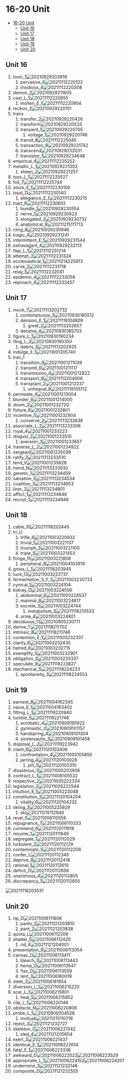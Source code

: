 # 16-20 Unit

- [16-20 Unit](#16-20-unit)
  - [Unit 16](#unit-16)
  - [Unit 17](#unit-17)
  - [Unit 18](#unit-18)
  - [Unit 19](#unit-19)
  - [Unit 20](#unit-20)

## Unit 16

1. toxic_1![20210929203919](https://raw.githubusercontent.com/Logible/Image/main/note_image/20210929203919.png)
   1. pervasive_4![20211112220122](https://raw.githubusercontent.com/Logible/Image/main/note_image/20211112220122.png)
   2. insidious_4![20211112220208](https://raw.githubusercontent.com/Logible/Image/main/note_image/20211112220208.png)
2. demon_2![20210929211605](https://raw.githubusercontent.com/Logible/Image/main/note_image/20210929211605.png)
3. cast_L_1![20211112220855](https://raw.githubusercontent.com/Logible/Image/main/note_image/20211112220855.png)
   1. molten_E_1![20211112220954](https://raw.githubusercontent.com/Logible/Image/main/note_image/20211112220954.png)
4. reckon_2![20210929220151](https://raw.githubusercontent.com/Logible/Image/main/note_image/20210929220151.png)
5. trans
   1. transfer_2![20210929220426](https://raw.githubusercontent.com/Logible/Image/main/note_image/20210929220426.png)
   2. transform![20210929220533](https://raw.githubusercontent.com/Logible/Image/main/note_image/20210929220533.png)
   3. transient_1![20210929220705](https://raw.githubusercontent.com/Logible/Image/main/note_image/20210929220705.png)
      1. voltage_1![20210929220746](https://raw.githubusercontent.com/Logible/Image/main/note_image/20210929220746.png)
   4. transit_8![20211112225045](https://raw.githubusercontent.com/Logible/Image/main/note_image/20211112225045.png)
   5. transaction_8![20210929231742](https://raw.githubusercontent.com/Logible/Image/main/note_image/20210929231742.png)
   6. transcend![20210929232031](https://raw.githubusercontent.com/Logible/Image/main/note_image/20210929232031.png)
   7. transistor_1![20210929234648](https://raw.githubusercontent.com/Logible/Image/main/note_image/20210929234648.png)
6. empirical_4![20211112225252](https://raw.githubusercontent.com/Logible/Image/main/note_image/20211112225252.png)
7. metallic_L_1![20210929221303](https://raw.githubusercontent.com/Logible/Image/main/note_image/20210929221303.png)
    1. sheen_2![20210929221257](https://raw.githubusercontent.com/Logible/Image/main/note_image/20210929221257.png)
8. toss_L_1![20211112225527](https://raw.githubusercontent.com/Logible/Image/main/note_image/20211112225527.png)
9. foil_7![20211112225744](https://raw.githubusercontent.com/Logible/Image/main/note_image/20211112225744.png)
10. stock_E_1![20211112230109](https://raw.githubusercontent.com/Logible/Image/main/note_image/20211112230109.png)
11. loyal_D![20211112230140](https://raw.githubusercontent.com/Logible/Image/main/note_image/20211112230140.png)
    1. allegiance_E_1![20211112230215](https://raw.githubusercontent.com/Logible/Image/main/note_image/20211112230215.png)
12. tract_9![20211112230602](https://raw.githubusercontent.com/Logible/Image/main/note_image/20211112230602.png)
    1. bundle_1![20210929230554](https://raw.githubusercontent.com/Logible/Image/main/note_image/20210929230554.png)
    2. nerve_1![20210929230623](https://raw.githubusercontent.com/Logible/Image/main/note_image/20210929230623.png)
    3. elongated_2![20210929230732](https://raw.githubusercontent.com/Logible/Image/main/note_image/20210929230732.png)
    4. anatomical_9![20211215111713](https://raw.githubusercontent.com/Logible/Image/main/note_image/20211215111713.png)
13. cling_6![20210929230946](https://raw.githubusercontent.com/Logible/Image/main/note_image/20210929230946.png)
14. tragic_4![20210929231241](https://raw.githubusercontent.com/Logible/Image/main/note_image/20210929231241.png)
15. intermittent_E_1![20210929231544](https://raw.githubusercontent.com/Logible/Image/main/note_image/20210929231544.png)
16. extravagant_4![20210929232113](https://raw.githubusercontent.com/Logible/Image/main/note_image/20210929232113.png)
17. flap_L_1![20211112231214](https://raw.githubusercontent.com/Logible/Image/main/note_image/20211112231214.png)
18. attempt_2![20211112231324](https://raw.githubusercontent.com/Logible/Image/main/note_image/20211112231324.png)
19. ecclesiastical_1![20211214225913](https://raw.githubusercontent.com/Logible/Image/main/note_image/20211214225913.png)
20. carve_2![20211112231718](https://raw.githubusercontent.com/Logible/Image/main/note_image/20211112231718.png)
21. relay_1![20211112232041](https://raw.githubusercontent.com/Logible/Image/main/note_image/20211112232041.png)
22. epidemic_4![20211112233058](https://raw.githubusercontent.com/Logible/Image/main/note_image/20211112233058.png)
23. reproach_4![20211112233457](https://raw.githubusercontent.com/Logible/Image/main/note_image/20211112233457.png)

## Unit 17

1. mock_7![20211113202732](https://raw.githubusercontent.com/Logible/Image/main/note_image/20211113202732.png)
   1. contemptuous_3![20210930185512](https://raw.githubusercontent.com/Logible/Image/main/note_image/20210930185512.png)
   2. derision_E_1![20211119104809](https://raw.githubusercontent.com/Logible/Image/main/note_image/20211119104809.png)
      1. greet_2![20211113202657](https://raw.githubusercontent.com/Logible/Image/main/note_image/20211113202657.png)
   3. deceive_4![20210930185703](https://raw.githubusercontent.com/Logible/Image/main/note_image/20210930185703.png)
2. figure_L_1![20210930190234](https://raw.githubusercontent.com/Logible/Image/main/note_image/20210930190234.png)
3. fling_L_2![20210930190350](https://raw.githubusercontent.com/Logible/Image/main/note_image/20210930190350.png)
   1. debris_3![20211113202925](https://raw.githubusercontent.com/Logible/Image/main/note_image/20211113202925.png)
4. indulge_E_1![20211001205740](https://raw.githubusercontent.com/Logible/Image/main/note_image/20211001205740.png)
5. tran_1
    1. transition_9![20211001211039](https://raw.githubusercontent.com/Logible/Image/main/note_image/20211001211039.png)
    2. transmit_6![20211001211117](https://raw.githubusercontent.com/Logible/Image/main/note_image/20211001211117.png)
    3. transmission_4![20211001212822](https://raw.githubusercontent.com/Logible/Image/main/note_image/20211001212822.png)
    4. transport_6![20211113204906](https://raw.githubusercontent.com/Logible/Image/main/note_image/20211113204906.png)
    5. transplant_2![20211001212237](https://raw.githubusercontent.com/Logible/Image/main/note_image/20211001212237.png)
       1. unheaval_8![20211119105112](https://raw.githubusercontent.com/Logible/Image/main/note_image/20211119105112.png)
6. permeate_4![20211001213004](https://raw.githubusercontent.com/Logible/Image/main/note_image/20211001213004.png)
7. blunder_6![20211001214000](https://raw.githubusercontent.com/Logible/Image/main/note_image/20211001214000.png)
8. doom_2![20211001232720](https://raw.githubusercontent.com/Logible/Image/main/note_image/20211001232720.png)
9. fixture_6![20211001232801](https://raw.githubusercontent.com/Logible/Image/main/note_image/20211001232801.png)
10. incentive_5![20211001232904](https://raw.githubusercontent.com/Logible/Image/main/note_image/20211001232904.png)
    1. conserve_2![20211113232636](https://raw.githubusercontent.com/Logible/Image/main/note_image/20211113232636.png)
11. associate_L_2![20211113233306](https://raw.githubusercontent.com/Logible/Image/main/note_image/20211113233306.png)
12. royal_4![20211001233223](https://raw.githubusercontent.com/Logible/Image/main/note_image/20211001233223.png)
13. disgust_2![20211001233510](https://raw.githubusercontent.com/Logible/Image/main/note_image/20211001233510.png)
    1. aversion_3![20211001233657](https://raw.githubusercontent.com/Logible/Image/main/note_image/20211001233657.png)
14. traverse_L_2![20211001234922](https://raw.githubusercontent.com/Logible/Image/main/note_image/20211001234922.png)
15. sergeant![20211001235039](https://raw.githubusercontent.com/Logible/Image/main/note_image/20211001235039.png)
16. ratify_3![20211113233510](https://raw.githubusercontent.com/Logible/Image/main/note_image/20211113233510.png)
17. tend_V![20211001235628](https://raw.githubusercontent.com/Logible/Image/main/note_image/20211001235628.png)
18. trend_N![20211113233930](https://raw.githubusercontent.com/Logible/Image/main/note_image/20211113233930.png)
19. genetic_1![20211113234459](https://raw.githubusercontent.com/Logible/Image/main/note_image/20211113234459.png)
20. salvation_3![20211113234534](https://raw.githubusercontent.com/Logible/Image/main/note_image/20211113234534.png)
21. coalition_3![20211113234653](https://raw.githubusercontent.com/Logible/Image/main/note_image/20211113234653.png)
22. liner_2![20211113234801](https://raw.githubusercontent.com/Logible/Image/main/note_image/20211113234801.png)
23. afflict_1![20211113234846](https://raw.githubusercontent.com/Logible/Image/main/note_image/20211113234846.png)
24. recruit_1![20211113234946](https://raw.githubusercontent.com/Logible/Image/main/note_image/20211113234946.png)

## Unit 18

1. cable_10![20211118202445](https://raw.githubusercontent.com/Logible/Image/main/note_image/20211118202445.png)
2. tri_U
   1. trifle_6![20211003220932](https://raw.githubusercontent.com/Logible/Image/main/note_image/20211003220932.png)
   2. trivial_1![20211003221137](https://raw.githubusercontent.com/Logible/Image/main/note_image/20211003221137.png)
   3. triumph_3![20211003221100](https://raw.githubusercontent.com/Logible/Image/main/note_image/20211003221100.png)
   4. triple_5![20211003221453](https://raw.githubusercontent.com/Logible/Image/main/note_image/20211003221453.png)
3. fringe_15![20211003221808](https://raw.githubusercontent.com/Logible/Image/main/note_image/20211003221808.png)
   1. peripheral_9![20211004103919](https://raw.githubusercontent.com/Logible/Image/main/note_image/20211004103919.png)
4. gross_L_1![20211116203945](https://raw.githubusercontent.com/Logible/Image/main/note_image/20211116203945.png)
5. tuck_13![20211003222737](https://raw.githubusercontent.com/Logible/Image/main/note_image/20211003222737.png)
6. fermentation_S_F_1![20211003230733](https://raw.githubusercontent.com/Logible/Image/main/note_image/20211003230733.png)
7. cynical_1![20211003224104](https://raw.githubusercontent.com/Logible/Image/main/note_image/20211003224104.png)
8. kidney_D![20211003224506](https://raw.githubusercontent.com/Logible/Image/main/note_image/20211003224506.png)
    1. abdominal_6![20211003224537](https://raw.githubusercontent.com/Logible/Image/main/note_image/20211003224537.png)
    2. manmal_8![20211003224617](https://raw.githubusercontent.com/Logible/Image/main/note_image/20211003224617.png)
    3. excrete_S![20211003224744](https://raw.githubusercontent.com/Logible/Image/main/note_image/20211003224744.png)
       1. metabolism_S![20211118210533](https://raw.githubusercontent.com/Logible/Image/main/note_image/20211118210533.png)
    4. urine_4![20211003224801](https://raw.githubusercontent.com/Logible/Image/main/note_image/20211003224801.png)
9. deciduous_13![20210905230711](https://raw.githubusercontent.com/Logible/Image/main/note_image/20210905230711.png)
10. derive_T![20211118211702](https://raw.githubusercontent.com/Logible/Image/main/note_image/20211118211702.png)
11. intrinsic_8![20211118211746](https://raw.githubusercontent.com/Logible/Image/main/note_image/20211118211746.png)
12. contention_E_1![20211003232307](https://raw.githubusercontent.com/Logible/Image/main/note_image/20211003232307.png)
13. clarity_8![20211003232435](https://raw.githubusercontent.com/Logible/Image/main/note_image/20211003232435.png)
14. hatred_6![20211003232715](https://raw.githubusercontent.com/Logible/Image/main/note_image/20211003232715.png)
15. exemplify_S![20211003232901](https://raw.githubusercontent.com/Logible/Image/main/note_image/20211003232901.png)
16. obligation_S![20211003233337](https://raw.githubusercontent.com/Logible/Image/main/note_image/20211003233337.png)
17. speculate_9![20211118223827](https://raw.githubusercontent.com/Logible/Image/main/note_image/20211118223827.png)
18. mechanical_S![20211118224233](https://raw.githubusercontent.com/Logible/Image/main/note_image/20211118224233.png)
    1. spontaneity_3![20211118224553](https://raw.githubusercontent.com/Logible/Image/main/note_image/20211118224553.png)

## Unit 19

1. earnest_8![20211004162345](https://raw.githubusercontent.com/Logible/Image/main/note_image/20211004162345.png)
2. naive_E_1![20211004163402](https://raw.githubusercontent.com/Logible/Image/main/note_image/20211004163402.png)
3. fitting_L_1![20211119220940](https://raw.githubusercontent.com/Logible/Image/main/note_image/20211119220940.png)
4. tumble_5![20211119221748](https://raw.githubusercontent.com/Logible/Image/main/note_image/20211119221748.png)
   1. acrobatic_4![20210909195922](https://raw.githubusercontent.com/Logible/Image/main/note_image/20210909195922.png)
   2. gymnastic_2![20210909101157](https://raw.githubusercontent.com/Logible/Image/main/note_image/20210909101157.png)
   3. handspring_4![20210909101304](https://raw.githubusercontent.com/Logible/Image/main/note_image/20210909101304.png)
   4. somersaults_3![20210909101458](https://raw.githubusercontent.com/Logible/Image/main/note_image/20210909101458.png)
5. disposal_L_2![20211119223942](https://raw.githubusercontent.com/Logible/Image/main/note_image/20211119223942.png)
6. clash_6![20211120103406](https://raw.githubusercontent.com/Logible/Image/main/note_image/20211120103406.png)
    1. confrontation_4![20211005105850](https://raw.githubusercontent.com/Logible/Image/main/note_image/20211005105850.png)
    2. jarring_4![20211120103028](https://raw.githubusercontent.com/Logible/Image/main/note_image/20211120103028.png)
       1. jolt_5![20211120103310](https://raw.githubusercontent.com/Logible/Image/main/note_image/20211120103310.png)
7. disastrous_S![20211005203908](https://raw.githubusercontent.com/Logible/Image/main/note_image/20211005203908.png)
8. contract_L_1![20211006105532](https://raw.githubusercontent.com/Logible/Image/main/note_image/20211006105532.png)
9. respective_2![20211005222334](https://raw.githubusercontent.com/Logible/Image/main/note_image/20211005222334.png)
10. legislation_2![20211005222544](https://raw.githubusercontent.com/Logible/Image/main/note_image/20211005222544.png)
11. intuition_E_1![20211005223048](https://raw.githubusercontent.com/Logible/Image/main/note_image/20211005223048.png)
12. constitution_3![20211120104204](https://raw.githubusercontent.com/Logible/Image/main/note_image/20211120104204.png)
    1. vitality_6![20211120104232](https://raw.githubusercontent.com/Logible/Image/main/note_image/20211120104232.png)
13. skiing_3![20211005225929](https://raw.githubusercontent.com/Logible/Image/main/note_image/20211005225929.png)
    1. ski![20211215112940](https://raw.githubusercontent.com/Logible/Image/main/note_image/20211215112940.png)
14. revel_5![20211006110556](https://raw.githubusercontent.com/Logible/Image/main/note_image/20211006110556.png)
15. repugnance_7![20211006110333](https://raw.githubusercontent.com/Logible/Image/main/note_image/20211006110333.png)
16. commend_6![20211120111918](https://raw.githubusercontent.com/Logible/Image/main/note_image/20211120111918.png)
17. resume_1![20211120111949](https://raw.githubusercontent.com/Logible/Image/main/note_image/20211120111949.png)
18. segregate_1![20211120112029](https://raw.githubusercontent.com/Logible/Image/main/note_image/20211120112029.png)
19. turbulent_2![20211120112129](https://raw.githubusercontent.com/Logible/Image/main/note_image/20211120112129.png)
20. contaminate_S![20211120112206](https://raw.githubusercontent.com/Logible/Image/main/note_image/20211120112206.png)
21. confer_L![20211120112345](https://raw.githubusercontent.com/Logible/Image/main/note_image/20211120112345.png)
22. deprive_9![20211120112418](https://raw.githubusercontent.com/Logible/Image/main/note_image/20211120112418.png)
23. rational_1![20211120112610](https://raw.githubusercontent.com/Logible/Image/main/note_image/20211120112610.png)
24. deficit_D![20211120112656](https://raw.githubusercontent.com/Logible/Image/main/note_image/20211120112656.png)
25. unanimous_4![20211120112805](https://raw.githubusercontent.com/Logible/Image/main/note_image/20211120112805.png)
26. discrepancy_3![20211120112855](https://raw.githubusercontent.com/Logible/Image/main/note_image/20211120112855.png)

![20211116203531](https://raw.githubusercontent.com/Logible/Image/main/note_image/20211116203531.png)

## Unit 20

1. rip_D![20211006111806](https://raw.githubusercontent.com/Logible/Image/main/note_image/20211006111806.png)
   1. pants_2![20211121203810](https://raw.githubusercontent.com/Logible/Image/main/note_image/20211121203810.png)
   2. pant_2![20211121203838](https://raw.githubusercontent.com/Logible/Image/main/note_image/20211121203838.png)
2. quota_L![20211006112206](https://raw.githubusercontent.com/Logible/Image/main/note_image/20211006112206.png)
3. shatter_5![20211006112420](https://raw.githubusercontent.com/Logible/Image/main/note_image/20211006112420.png)
   1. rid_4![20211121204001](https://raw.githubusercontent.com/Logible/Image/main/note_image/20211121204001.png)
4. presentation_9![20211006113054](https://raw.githubusercontent.com/Logible/Image/main/note_image/20211006113054.png)
5. canvas_D![20211006113411](https://raw.githubusercontent.com/Logible/Image/main/note_image/20211006113411.png)
   1. bleach_3![20211006113443](https://raw.githubusercontent.com/Logible/Image/main/note_image/20211006113443.png)
   2. hemp_D![20211006113547](https://raw.githubusercontent.com/Logible/Image/main/note_image/20211006113547.png)
   3. flax_D![20211006113559](https://raw.githubusercontent.com/Logible/Image/main/note_image/20211006113559.png)
   4. tent_3![20211006160019](https://raw.githubusercontent.com/Logible/Image/main/note_image/20211006160019.png)
6. steel_2![20211006161654](https://raw.githubusercontent.com/Logible/Image/main/note_image/20211006161654.png)
7. diversion_L_1![20211006215220](https://raw.githubusercontent.com/Logible/Image/main/note_image/20211006215220.png)
8. scar_L_1![20211006215801](https://raw.githubusercontent.com/Logible/Image/main/note_image/20211006215801.png)
    1. heal_5![20211006215852](https://raw.githubusercontent.com/Logible/Image/main/note_image/20211006215852.png)
9. clip_L_1![20211006220146](https://raw.githubusercontent.com/Logible/Image/main/note_image/20211006220146.png)
10. obstacle_N![20211006220806](https://raw.githubusercontent.com/Logible/Image/main/note_image/20211006220806.png)
11. probe_L_1![20210909204528](https://raw.githubusercontent.com/Logible/Image/main/note_image/20210909204528.png)
    1. mollusk![20211215110716](https://raw.githubusercontent.com/Logible/Image/main/note_image/20211215110716.png)
12. reject_3![20211121232727](https://raw.githubusercontent.com/Logible/Image/main/note_image/20211121232727.png)
13. skeleton_D![20211006221342](https://raw.githubusercontent.com/Logible/Image/main/note_image/20211006221342.png)
    1. sled_4![20211121205604](https://raw.githubusercontent.com/Logible/Image/main/note_image/20211121205604.png)
14. exert_3![20211006221437](https://raw.githubusercontent.com/Logible/Image/main/note_image/20211006221437.png)
15. identical_E_1![20211006222614](https://raw.githubusercontent.com/Logible/Image/main/note_image/20211006222614.png)
16. fatal_E_1![20211006223336](https://raw.githubusercontent.com/Logible/Image/main/note_image/20211006223336.png)
17. awkward_D![20211006223522](https://raw.githubusercontent.com/Logible/Image/main/note_image/20211006223522.png)![20211006223529](https://raw.githubusercontent.com/Logible/Image/main/note_image/20211006223529.png)
18. appropriate_L_1![20211006224152](https://raw.githubusercontent.com/Logible/Image/main/note_image/20211006224152.png)![20211006224201](https://raw.githubusercontent.com/Logible/Image/main/note_image/20211006224201.png)
19. undermine_3![20211121232146](https://raw.githubusercontent.com/Logible/Image/main/note_image/20211121232146.png)
20. composite_D![20211121232555](https://raw.githubusercontent.com/Logible/Image/main/note_image/20211121232555.png)
